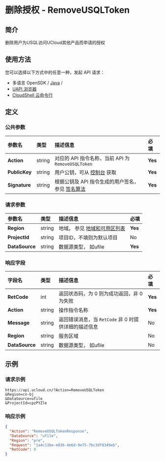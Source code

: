 # 删除授权 - RemoveUSQLToken

## 简介

删除用户为USQL访问UCloud其他产品而申请的授权






## 使用方法

您可以选择以下方式中的任意一种，发起 API 请求：
- 多语言 OpenSDK / [Java](https://github.com/ucloud/ucloud-sdk-java) /
- [UAPI 浏览器](https://console.ucloud.cn/uapi/detail?id=RemoveUSQLToken)
- [CloudShell 云命令行](https://shell.ucloud.cn/)


## 定义

### 公共参数

| 参数名 | 类型 | 描述信息 | 必填 |
|:---|:---|:---|:---|
| **Action**     | string  | 对应的 API 指令名称，当前 API 为 `RemoveUSQLToken`                        | **Yes** |
| **PublicKey**  | string  | 用户公钥，可从 [控制台](https://console.ucloud.cn/uapi/apikey) 获取                                             | **Yes** |
| **Signature**  | string  | 根据公钥及 API 指令生成的用户签名，参见 [签名算法](api/summary/signature.md)  | **Yes** |

### 请求参数

| 参数名 | 类型 | 描述信息 | 必填 |
|:---|:---|:---|:---|
| **Region** | string | 地域。 参见 [地域和可用区列表](api/summary/regionlist) |**Yes**|
| **ProjectId** | string | 项目ID，不填则为默认项目 |No|
| **DataSource** | string | 数据源类型， 如ufile |**Yes**|

### 响应字段

| 字段名 | 类型 | 描述信息 | 必填 |
|:---|:---|:---|:---|
| **RetCode** | int | 返回状态码，为 0 则为成功返回，非 0 为失败 |**Yes**|
| **Action** | string | 操作指令名称 |**Yes**|
| **Message** | string | 返回错误消息，当 `RetCode` 非 0 时提供详细的描述信息 |No|
| **Region** | string | 服务区域 |No|
| **DataSource** | string | 数据源类型， 如ufile |No|




## 示例

### 请求示例
    
```
https://api.ucloud.cn/?Action=RemoveUSQLToken
&Region=cn-bj
&DataSource=ufile
&ProjectId=cpzPYZle
```

### 响应示例
    
```json
{
  "Action": "RemoveUSQLTokenResponse",
  "DataSource": "ufile",
  "Region": "pre",
  "Request": "1a4c13be-e036-4e6d-9e75-7bc3df8349eb",
  "RetCode": 0
}
```





